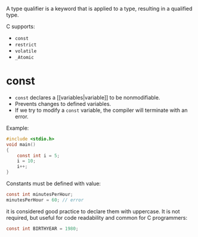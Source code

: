 A type qualifier is a keyword that is applied to a type, resulting in a qualified type.

C supports:
- `const`
- `restrict`
- `volatile`
- `_Atomic`

# const

- `const` declares a [[variables|variable]] to be nonmodifiable.
- Prevents changes to defined variables.
- If we try to modify a `const` variable, the compiler will terminate with an error.

Example:

```C
#include <stdio.h>
void main()
{
    const int i = 5;
    i = 10;
    i++;
}
```

Constants must be defined with value:

```c
const int minutesPerHour;
minutesPerHour = 60; // error
```

it is considered good practice to declare them with uppercase. It is not required, but useful for code readability and common for C programmers:

```c
const int BIRTHYEAR = 1980;
```
